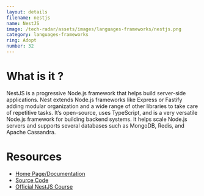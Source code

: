 ```yaml
---
layout: details
filename: nestjs
name: NestJS
image: /tech-radar/assets/images/languages-frameworks/nestjs.png
category: languages-frameworks
ring: Adopt
number: 32
---
```


# What is it ?
NestJS is a progressive Node.js framework that helps build server-side applications. Nest extends Node.js frameworks like Express or Fastify adding modular organization and a wide range of other libraries to take care of repetitive tasks. It’s open-source, uses TypeScript, and is a very versatile Node.js framework for building backend systems. It helps scale Node.js servers and supports several databases such as MongoDB, Redis, and Apache Cassandra.

# Resources
- [Home Page/Documentation](https://nestjs.com/)
- [Source Code](https://github.com/nestjs/nest/)
- [Official NestJS Course](https://courses.nestjs.com/)
